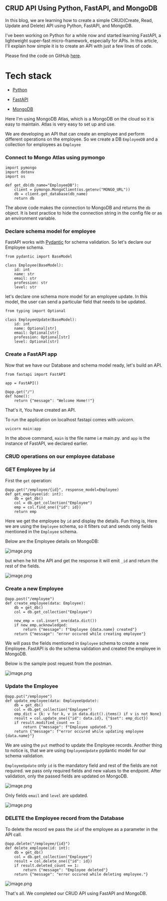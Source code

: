 ## CRUD API Using Python, FastAPI, and MongoDB

In this blog, we are learning how to create a simple CRUD(Create, Read, Update and Delete) API using Python, FastAPI, and MongoDB.

I've been working on Python for a while now and started learning FastAPI, a lightweight super-fast micro-framework, especially for APIs. In this article, I'll explain how simple it is to create an API with just a few lines of code. 

Please find the code on GitHub [here](https://github.com/pratheekmsrao/CRUD-Demo-with-FatsApi).

# Tech stack

- [Python](https://www.python.org)

- [FastAPI](https://fastapi.tiangolo.com)

- [MongoDB](https://www.mongodb.com)

Here I'm using MongoDB Atlas, which is a MongoDB on the cloud so it is easy to maintain. Atlas is very easy to set up and use.

We are developing an API that can create an employee and perform different operations on the employee.
So we create a DB `EmployeeDB` and a collection for employees as `Employee`

### Connect to Mongo Atlas using pymongo


```
import pymongo
import dotenv
import os

def get_db(db_name="EmployeeDB"):
    client = pymongo.MongoClient(os.getenv("MONGO_URL"))
    db = client.get_database(db_name)
    return db
``` 
 The above code makes the connection to MongoDB and returns the `db` object.
It is best practice to hide the connection string in the config file or as an environment variable.

### Declare schema model for employee

FastAPI works with [Pydantic](https://pydantic-docs.helpmanual.io/) for schema validation.
So let's declare our Employee schema.


```
from pydantic import BaseModel

class Employee(BaseModel):
    id: int
    name: str
    email: str
    profession: str
    level: str
``` 
let's declare one schema more model for an employee update.
In this model, the user can send a particular field that needs to be updated.


```
from typing import Optional

class EmployeeUpdate(BaseModel):
    id: int
    name: Optional[str]
    email: Optional[str]
    profession: Optional[str]
    level: Optional[str]
``` 
### Create a FastAPI app

Now that we have our Database and schema model ready, let's build an API.


```
from fastapi import FastAPI

app = FastAPI()

@app.get("/")
def home():
    return {"message": "Welcome Home!!"}
``` 
That's it, You have created an API.

To run the application on localhost fastapi comes with uvicorn.

```
uvicorn main:app
``` 
In the above command, `main` is the file name i.e main.py. and `app` is the instance of FastAPI, we declared earlier.

### CRUD operations on our employee database

### GET Employee by `id`

First the `get` operation:

```
@app.get("/employee/{id}", response_model=Employee)
def get_employee(id: int):
    db = get_db()
    col = db.get_collection("Employee")
    emp = col.find_one({"id": id})
    return emp
``` 
Here we get the employee by `id` and display the details.
Fun thing is, Here we are using the `Employee` schema, so it filters out and sends only fields mentioned in the `Employee` schema. 

Below are the Employee details on MongoDB:

![image.png](https://cdn.hashnode.com/res/hashnode/image/upload/v1649078565017/g3gJmJ6cX.png)

but when he hit the API and get the response it will emit `_id` and return the rest of the fields.

![image.png](https://cdn.hashnode.com/res/hashnode/image/upload/v1649078657471/GTWgGde8V.png)

### Create a new Employee

```
@app.post("/employee")
def create_employee(data: Employee):
    db = get_db()
    col = db.get_collection("Employee")

    new_emp = col.insert_one(data.dict())
    if new_emp.acknowledged:
        return {"message": f"Employee {data.name} created"}
    return {"message": "error occured while creating employee"}
``` 
We will pass the fields mentioned in `Employee` schema to create a new Employee.
FastAPI is do the schema validation and created the employee in MongoDB.

Below is the sample post request from the postman.

![image.png](https://cdn.hashnode.com/res/hashnode/image/upload/v1649078485338/aGEgUUfzq.png)

### Update the Employee

```
@app.put("/employee")
def update_employee(data: EmployeeUpdate):
    db = get_db()
    col = db.get_collection("Employee")
    emp_dict = {k: v for k, v in data.dict().items() if v is not None}
    result = col.update_one({"id": data.id}, {"$set": emp_dict})
    if result.modified_count == 1:
        return {"message": f"Employee updated."}
    return {"message": f"error occured while updating employee {data.name}"}
``` 

We are using the `put` method to update the Employee records.
Another thing to notice is, that we are using `EmployeeUpdate` pydantic model for our schema validation.

`EmployeeUpdate` only `id` is the mandatory field and rest of the fields are not required.
we pass only required fields and new values to the endpoint. After validation, only the passed fields are updated on MongoDB.


![image.png](https://cdn.hashnode.com/res/hashnode/image/upload/v1649079654256/FkIC8bf4w.png)

Only fields `email` and `level` are updated.

![image.png](https://cdn.hashnode.com/res/hashnode/image/upload/v1649079712786/zDFU94ZP_.png)

### DELETE the Employee record from the Database

To delete the record we pass the `id` of the employee as a parameter in the API call.

```
@app.delete("/employee/{id}")
def delete_employee(id: int):
    db = get_db()
    col = db.get_collection("Employee")
    result = col.delete_one({"id": id})
    if result.deleted_count == 1:
        return {"message": "Employee deleted"}
    return {"message": "error occured while deleting employee."}
``` 

![image.png](https://cdn.hashnode.com/res/hashnode/image/upload/v1649080335286/QBkazAjZZ.png)

That's all. We completed our CRUD API using FastAPI and MongoDB.
